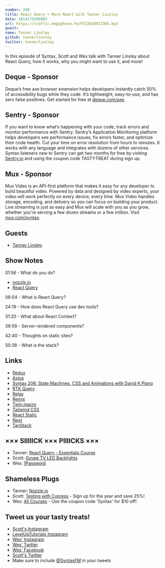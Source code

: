 ```yaml
---
number: 330
title: React Query + More React with Tanner Linsley
date: 1614175200905
url: https://traffic.megaphone.fm/FSI3554017365.mp3
guest: 
name: Tanner Linsley
github: tannerlinsley
twitter: tannerlinsley
---
```


In this episode of Syntax, Scott and Wes talk with Tanner Linsley about React Query, how it works, why you might want to use it, and more!

## Deque - Sponsor
Deque’s free axe browser extension helps developers instantly catch 50% of accessibility bugs while they code. It’s lightweight, easy-to-use, and has zero false positives. Get started for free at [deque.com/axe](https://deque.com/axe/?utm_source=syntax&utm_medium=podcast&utm_campaign=axe_extension).

## Sentry - Sponsor
If you want to know what’s happening with your code, track errors and monitor performance with Sentry. Sentry’s Application Monitoring platform helps developers see performance issues, fix errors faster, and optimize their code health. Cut your time on error resolution from hours to minutes. It works with any language and integrates with dozens of other services. Syntax listeners new to Sentry can get two months for free by visiting [Sentry.io](https://sentry.io/) and using the coupon code TASTYTREAT during sign up.

## Mux - Sponsor
Mux Video is an API-first platform that makes it easy for any developer to build beautiful video. Powered by data and designed by video experts, your video will work perfectly on every device, every time. Mux Video handles storage, encoding, and delivery so you can focus on building your product. Live streaming is just as easy and Mux will scale with you as you grow, whether you're serving a few dozen streams or a few million. Visit [mux.com/syntax](https://mux.com/syntax).

## Guests
* [Tanner Linsley](https://tannerlinsley.com/)

## Show Notes
01:56 - What do you do?
* [nozzle.io](https://nozzle.io/)
* [React Query](https://react-query.tanstack.com/)

06:04 - What is React Query?

24:19 - How does React Query use dev tools?

31:20 - What about React Context?

36:59 - Server-rendered components?

42:40 - Thoughts on static sites?

50:38 - What is the stack?

## Links
* [Redux](https://react-redux.js.org/)
* [Axios](https://github.com/axios/axios)
* [Syntax 206: State Machines, CSS and Animations with David K Piano](https://syntax.fm/show/206/state-machines-css-and-animations-with-david-k-piano)
* [RTK Query](https://rtk-query-docs.netlify.app/)
* [Relay](https://relay.dev/)
* [Remix](https://remix.run/)
* [Twin.macro](https://github.com/ben-rogerson/twin.macro)
* [Tailwind CSS](https://tailwindcss.com/)
* [React Static](https://github.com/react-static/react-static)
* [Next](https://nextjs.org/)
* [TanStack](https://tanstack.com/)

## ××× SIIIIICK ××× PIIIICKS ×××
* Tanner: [React Query - Essentials Course](https://learn.tanstack.com/)
* Scott: [Govee TV LED Backlights](https://www.amazon.com/Backlights-Govee-Compatible-Lighting-Calibrate/dp/B07JKVKZX8)
* Wes: [1Password](https://1password.com/)

## Shameless Plugs
* Tanner: [Nozzle.io](https://nozzle.io/)
* Scott: [Testing with Cypress](https://www.leveluptutorials.com/pro) - Sign up for the year and save 25%!
* Wes: [All Courses](https://wesbos.com/courses/) - Use the coupon code 'Syntax' for $10 off!

## Tweet us your tasty treats!
* [Scott's Instagram](https://www.instagram.com/stolinski/)
* [LevelUpTutorials Instagram](https://www.instagram.com/LevelUpTutorials/)
* [Wes' Instagram](https://www.instagram.com/wesbos/)
* [Wes' Twitter](https://twitter.com/wesbos)
* [Wes' Facebook](https://www.facebook.com/wesbos.developer)
* [Scott's Twitter](https://twitter.com/stolinski)
* Make sure to include [@SyntaxFM](https://twitter.com/SyntaxFM) in your tweets
